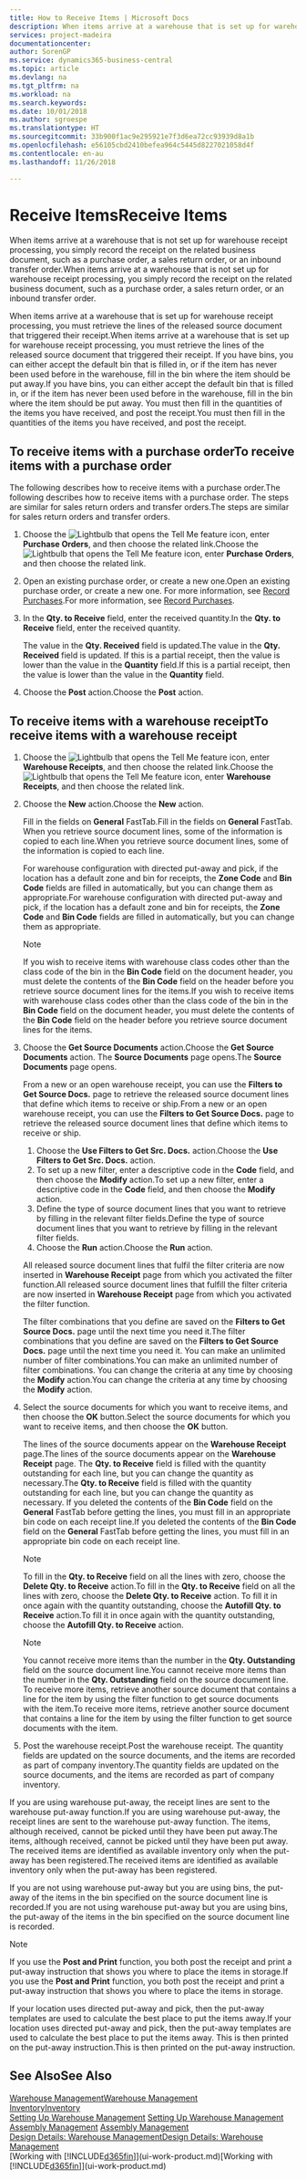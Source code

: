 ```yaml
---
title: How to Receive Items | Microsoft Docs
description: When items arrive at a warehouse that is set up for warehouse receipt processing, you must retrieve the lines of the released source document that triggered their receipt.
services: project-madeira
documentationcenter: 
author: SorenGP
ms.service: dynamics365-business-central
ms.topic: article
ms.devlang: na
ms.tgt_pltfrm: na
ms.workload: na
ms.search.keywords: 
ms.date: 10/01/2018
ms.author: sgroespe
ms.translationtype: HT
ms.sourcegitcommit: 33b900f1ac9e295921e7f3d6ea72cc93939d8a1b
ms.openlocfilehash: e56105cbd2410befea964c5445d8227021058d4f
ms.contentlocale: en-au
ms.lasthandoff: 11/26/2018

---
```

# <a name="receive-items"></a><span data-ttu-id="a5a2c-103">Receive Items</span><span class="sxs-lookup"><span data-stu-id="a5a2c-103">Receive Items</span></span>
<span data-ttu-id="a5a2c-104">When items arrive at a warehouse that is not set up for warehouse receipt processing, you simply record the receipt on the related business document, such as a purchase order, a sales return order, or an inbound transfer order.</span><span class="sxs-lookup"><span data-stu-id="a5a2c-104">When items arrive at a warehouse that is not set up for warehouse receipt processing, you simply record the receipt on the related business document, such as a purchase order, a sales return order, or an inbound transfer order.</span></span>

<span data-ttu-id="a5a2c-105">When items arrive at a warehouse that is set up for warehouse receipt processing, you must retrieve the lines of the released source document that triggered their receipt.</span><span class="sxs-lookup"><span data-stu-id="a5a2c-105">When items arrive at a warehouse that is set up for warehouse receipt processing, you must retrieve the lines of the released source document that triggered their receipt.</span></span> <span data-ttu-id="a5a2c-106">If you have bins, you can either accept the default bin that is filled in, or if the item has never been used before in the warehouse, fill in the bin where the item should be put away.</span><span class="sxs-lookup"><span data-stu-id="a5a2c-106">If you have bins, you can either accept the default bin that is filled in, or if the item has never been used before in the warehouse, fill in the bin where the item should be put away.</span></span> <span data-ttu-id="a5a2c-107">You must then fill in the quantities of the items you have received, and post the receipt.</span><span class="sxs-lookup"><span data-stu-id="a5a2c-107">You must then fill in the quantities of the items you have received, and post the receipt.</span></span>  

## <a name="to-receive-items-with-a-purchase-order"></a><span data-ttu-id="a5a2c-108">To receive items with a purchase order</span><span class="sxs-lookup"><span data-stu-id="a5a2c-108">To receive items with a purchase order</span></span>
<span data-ttu-id="a5a2c-109">The following describes how to receive items with a purchase order.</span><span class="sxs-lookup"><span data-stu-id="a5a2c-109">The following describes how to receive items with a purchase order.</span></span> <span data-ttu-id="a5a2c-110">The steps are similar for sales return orders and transfer orders.</span><span class="sxs-lookup"><span data-stu-id="a5a2c-110">The steps are similar for sales return orders and transfer orders.</span></span>  
1. <span data-ttu-id="a5a2c-111">Choose the ![Lightbulb that opens the Tell Me feature](media/ui-search/search_small.png "Tell me what you want to do") icon, enter **Purchase Orders**, and then choose the related link.</span><span class="sxs-lookup"><span data-stu-id="a5a2c-111">Choose the ![Lightbulb that opens the Tell Me feature](media/ui-search/search_small.png "Tell me what you want to do") icon, enter **Purchase Orders**, and then choose the related link.</span></span>
2. <span data-ttu-id="a5a2c-112">Open an existing purchase order, or create a new one.</span><span class="sxs-lookup"><span data-stu-id="a5a2c-112">Open an existing purchase order, or create a new one.</span></span> <span data-ttu-id="a5a2c-113">For more information, see [Record Purchases](purchasing-how-record-purchases.md).</span><span class="sxs-lookup"><span data-stu-id="a5a2c-113">For more information, see [Record Purchases](purchasing-how-record-purchases.md).</span></span>
3. <span data-ttu-id="a5a2c-114">In the **Qty. to Receive** field, enter the received quantity.</span><span class="sxs-lookup"><span data-stu-id="a5a2c-114">In the **Qty. to Receive** field, enter the received quantity.</span></span>

    <span data-ttu-id="a5a2c-115">The value in the **Qty. Received** field is updated.</span><span class="sxs-lookup"><span data-stu-id="a5a2c-115">The value in the **Qty. Received** field is updated.</span></span> <span data-ttu-id="a5a2c-116">If this is a partial receipt, then the value is lower than the value in the **Quantity** field.</span><span class="sxs-lookup"><span data-stu-id="a5a2c-116">If this is a partial receipt, then the value is lower than the value in the **Quantity** field.</span></span>
4. <span data-ttu-id="a5a2c-117">Choose the **Post** action.</span><span class="sxs-lookup"><span data-stu-id="a5a2c-117">Choose the **Post** action.</span></span>

## <a name="to-receive-items-with-a-warehouse-receipt"></a><span data-ttu-id="a5a2c-118">To receive items with a warehouse receipt</span><span class="sxs-lookup"><span data-stu-id="a5a2c-118">To receive items with a warehouse receipt</span></span>
1.  <span data-ttu-id="a5a2c-119">Choose the ![Lightbulb that opens the Tell Me feature](media/ui-search/search_small.png "Tell me what you want to do") icon, enter **Warehouse Receipts**, and then choose the related link.</span><span class="sxs-lookup"><span data-stu-id="a5a2c-119">Choose the ![Lightbulb that opens the Tell Me feature](media/ui-search/search_small.png "Tell me what you want to do") icon, enter **Warehouse Receipts**, and then choose the related link.</span></span>  
2.  <span data-ttu-id="a5a2c-120">Choose the **New** action.</span><span class="sxs-lookup"><span data-stu-id="a5a2c-120">Choose the **New** action.</span></span>  

    <span data-ttu-id="a5a2c-121">Fill in the fields on **General** FastTab.</span><span class="sxs-lookup"><span data-stu-id="a5a2c-121">Fill in the fields on **General** FastTab.</span></span> <span data-ttu-id="a5a2c-122">When you retrieve source document lines, some of the information is copied to each line.</span><span class="sxs-lookup"><span data-stu-id="a5a2c-122">When you retrieve source document lines, some of the information is copied to each line.</span></span>  

    <span data-ttu-id="a5a2c-123">For warehouse configuration with directed put-away and pick, if the location has a default zone and bin for receipts, the **Zone Code** and **Bin Code** fields are filled in automatically, but you can change them as appropriate.</span><span class="sxs-lookup"><span data-stu-id="a5a2c-123">For warehouse configuration with directed put-away and pick, if the location has a default zone and bin for receipts, the **Zone Code** and **Bin Code** fields are filled in automatically, but you can change them as appropriate.</span></span>  

    > [!NOTE]  
    >  <span data-ttu-id="a5a2c-124">If you wish to receive items with warehouse class codes other than the class code of the bin in the **Bin Code** field on the document header, you must delete the contents of the **Bin Code** field on the header before you retrieve source document lines for the items.</span><span class="sxs-lookup"><span data-stu-id="a5a2c-124">If you wish to receive items with warehouse class codes other than the class code of the bin in the **Bin Code** field on the document header, you must delete the contents of the **Bin Code** field on the header before you retrieve source document lines for the items.</span></span>  
3.  <span data-ttu-id="a5a2c-125">Choose the **Get Source Documents** action.</span><span class="sxs-lookup"><span data-stu-id="a5a2c-125">Choose the **Get Source Documents** action.</span></span> <span data-ttu-id="a5a2c-126">The **Source Documents** page opens.</span><span class="sxs-lookup"><span data-stu-id="a5a2c-126">The **Source Documents** page opens.</span></span>

    <span data-ttu-id="a5a2c-127">From a new or an open warehouse receipt, you can use the **Filters to Get Source Docs.** page to retrieve the released source document lines that define which items to receive or ship.</span><span class="sxs-lookup"><span data-stu-id="a5a2c-127">From a new or an open warehouse receipt, you can use the **Filters to Get Source Docs.** page to retrieve the released source document lines that define which items to receive or ship.</span></span>

    1. <span data-ttu-id="a5a2c-128">Choose the **Use Filters to Get Src. Docs.** action.</span><span class="sxs-lookup"><span data-stu-id="a5a2c-128">Choose the **Use Filters to Get Src. Docs.** action.</span></span>  
    2. <span data-ttu-id="a5a2c-129">To set up a new filter, enter a descriptive code in the **Code** field, and then choose the **Modify** action.</span><span class="sxs-lookup"><span data-stu-id="a5a2c-129">To set up a new filter, enter a descriptive code in the **Code** field, and then choose the **Modify** action.</span></span>  
    3. <span data-ttu-id="a5a2c-130">Define the type of source document lines that you want to retrieve by filling in the relevant filter fields.</span><span class="sxs-lookup"><span data-stu-id="a5a2c-130">Define the type of source document lines that you want to retrieve by filling in the relevant filter fields.</span></span>  
    4. <span data-ttu-id="a5a2c-131">Choose the **Run** action.</span><span class="sxs-lookup"><span data-stu-id="a5a2c-131">Choose the **Run** action.</span></span>  

    <span data-ttu-id="a5a2c-132">All released source document lines that fulfil the filter criteria are now inserted in **Warehouse Receipt** page from which you activated the filter function.</span><span class="sxs-lookup"><span data-stu-id="a5a2c-132">All released source document lines that fulfill the filter criteria are now inserted in **Warehouse Receipt** page from which you activated the filter function.</span></span>  

    <span data-ttu-id="a5a2c-133">The filter combinations that you define are saved on the **Filters to Get Source Docs.** page until the next time you need it.</span><span class="sxs-lookup"><span data-stu-id="a5a2c-133">The filter combinations that you define are saved on the **Filters to Get Source Docs.** page until the next time you need it.</span></span> <span data-ttu-id="a5a2c-134">You can make an unlimited number of filter combinations.</span><span class="sxs-lookup"><span data-stu-id="a5a2c-134">You can make an unlimited number of filter combinations.</span></span> <span data-ttu-id="a5a2c-135">You can change the criteria at any time by choosing the **Modify** action.</span><span class="sxs-lookup"><span data-stu-id="a5a2c-135">You can change the criteria at any time by choosing the **Modify** action.</span></span>

4.  <span data-ttu-id="a5a2c-136">Select the source documents for which you want to receive items, and then choose the **OK** button.</span><span class="sxs-lookup"><span data-stu-id="a5a2c-136">Select the source documents for which you want to receive items, and then choose the **OK** button.</span></span>  

    <span data-ttu-id="a5a2c-137">The lines of the source documents appear on the **Warehouse Receipt** page.</span><span class="sxs-lookup"><span data-stu-id="a5a2c-137">The lines of the source documents appear on the **Warehouse Receipt** page.</span></span> <span data-ttu-id="a5a2c-138">The **Qty. to Receive** field is filled with the quantity outstanding for each line, but you can change the quantity as necessary.</span><span class="sxs-lookup"><span data-stu-id="a5a2c-138">The **Qty. to Receive** field is filled with the quantity outstanding for each line, but you can change the quantity as necessary.</span></span> <span data-ttu-id="a5a2c-139">If you deleted the contents of the **Bin Code** field on the **General** FastTab before getting the lines, you must fill in an appropriate bin code on each receipt line.</span><span class="sxs-lookup"><span data-stu-id="a5a2c-139">If you deleted the contents of the **Bin Code** field on the **General** FastTab before getting the lines, you must fill in an appropriate bin code on each receipt line.</span></span>  

    > [!NOTE]  
    >  <span data-ttu-id="a5a2c-140">To fill in the **Qty. to Receive** field on all the lines with zero, choose the **Delete Qty. to Receive** action.</span><span class="sxs-lookup"><span data-stu-id="a5a2c-140">To fill in the **Qty. to Receive** field on all the lines with zero, choose the **Delete Qty. to Receive** action.</span></span> <span data-ttu-id="a5a2c-141">To fill it in once again with the quantity outstanding, choose the **Autofill Qty. to Receive** action.</span><span class="sxs-lookup"><span data-stu-id="a5a2c-141">To fill it in once again with the quantity outstanding, choose the **Autofill Qty. to Receive** action.</span></span>  

    > [!NOTE]  
    >  <span data-ttu-id="a5a2c-142">You cannot receive more items than the number in the **Qty. Outstanding** field on the source document line.</span><span class="sxs-lookup"><span data-stu-id="a5a2c-142">You cannot receive more items than the number in the **Qty. Outstanding** field on the source document line.</span></span> <span data-ttu-id="a5a2c-143">To receive more items, retrieve another source document that contains a line for the item by using the filter function to get source documents with the item.</span><span class="sxs-lookup"><span data-stu-id="a5a2c-143">To receive more items, retrieve another source document that contains a line for the item by using the filter function to get source documents with the item.</span></span>  

5.  <span data-ttu-id="a5a2c-144">Post the warehouse receipt.</span><span class="sxs-lookup"><span data-stu-id="a5a2c-144">Post the warehouse receipt.</span></span> <span data-ttu-id="a5a2c-145">The quantity fields are updated on the source documents, and the items are recorded as part of company inventory.</span><span class="sxs-lookup"><span data-stu-id="a5a2c-145">The quantity fields are updated on the source documents, and the items are recorded as part of company inventory.</span></span>  

<span data-ttu-id="a5a2c-146">If you are using warehouse put-away, the receipt lines are sent to the warehouse put-away function.</span><span class="sxs-lookup"><span data-stu-id="a5a2c-146">If you are using warehouse put-away, the receipt lines are sent to the warehouse put-away function.</span></span> <span data-ttu-id="a5a2c-147">The items, although received, cannot be picked until they have been put away.</span><span class="sxs-lookup"><span data-stu-id="a5a2c-147">The items, although received, cannot be picked until they have been put away.</span></span> <span data-ttu-id="a5a2c-148">The received items are identified as available inventory only when the put-away has been registered.</span><span class="sxs-lookup"><span data-stu-id="a5a2c-148">The received items are identified as available inventory only when the put-away has been registered.</span></span>  

<span data-ttu-id="a5a2c-149">If you are not using warehouse put-away but you are using bins, the put-away of the items in the bin specified on the source document line is recorded.</span><span class="sxs-lookup"><span data-stu-id="a5a2c-149">If you are not using warehouse put-away but you are using bins, the put-away of the items in the bin specified on the source document line is recorded.</span></span>  

> [!NOTE]  
>  <span data-ttu-id="a5a2c-150">If you use the **Post and Print** function, you both post the receipt and print a put-away instruction that shows you where to place the items in storage.</span><span class="sxs-lookup"><span data-stu-id="a5a2c-150">If you use the **Post and Print** function, you both post the receipt and print a put-away instruction that shows you where to place the items in storage.</span></span>  
>   
>  <span data-ttu-id="a5a2c-151">If your location uses directed put-away and pick, then the put-away templates are used to calculate the best place to put the items away.</span><span class="sxs-lookup"><span data-stu-id="a5a2c-151">If your location uses directed put-away and pick, then the put-away templates are used to calculate the best place to put the items away.</span></span> <span data-ttu-id="a5a2c-152">This is then printed on the put-away instruction.</span><span class="sxs-lookup"><span data-stu-id="a5a2c-152">This is then printed on the put-away instruction.</span></span>  

## <a name="see-also"></a><span data-ttu-id="a5a2c-153">See Also</span><span class="sxs-lookup"><span data-stu-id="a5a2c-153">See Also</span></span>  
[<span data-ttu-id="a5a2c-154">Warehouse Management</span><span class="sxs-lookup"><span data-stu-id="a5a2c-154">Warehouse Management</span></span>](warehouse-manage-warehouse.md)  
[<span data-ttu-id="a5a2c-155">Inventory</span><span class="sxs-lookup"><span data-stu-id="a5a2c-155">Inventory</span></span>](inventory-manage-inventory.md)  
<span data-ttu-id="a5a2c-156">[Setting Up Warehouse Management](warehouse-setup-warehouse.md)   </span><span class="sxs-lookup"><span data-stu-id="a5a2c-156">[Setting Up Warehouse Management](warehouse-setup-warehouse.md)   </span></span>  
<span data-ttu-id="a5a2c-157">[Assembly Management](assembly-assemble-items.md)  </span><span class="sxs-lookup"><span data-stu-id="a5a2c-157">[Assembly Management](assembly-assemble-items.md)  </span></span>  
[<span data-ttu-id="a5a2c-158">Design Details: Warehouse Management</span><span class="sxs-lookup"><span data-stu-id="a5a2c-158">Design Details: Warehouse Management</span></span>](design-details-warehouse-management.md)  
<span data-ttu-id="a5a2c-159">[Working with [!INCLUDE[d365fin](includes/d365fin_md.md)]](ui-work-product.md)</span><span class="sxs-lookup"><span data-stu-id="a5a2c-159">[Working with [!INCLUDE[d365fin](includes/d365fin_md.md)]](ui-work-product.md)</span></span>

